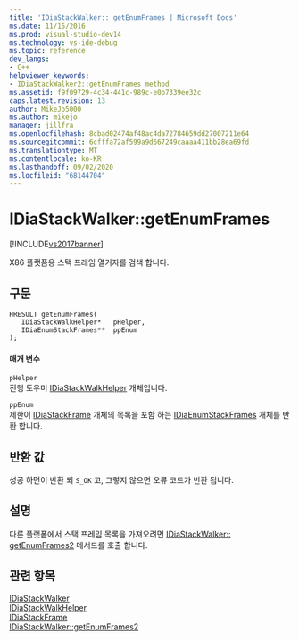 ```yaml
---
title: 'IDiaStackWalker:: getEnumFrames | Microsoft Docs'
ms.date: 11/15/2016
ms.prod: visual-studio-dev14
ms.technology: vs-ide-debug
ms.topic: reference
dev_langs:
- C++
helpviewer_keywords:
- IDiaStackWalker2::getEnumFrames method
ms.assetid: f9f09729-4c34-441c-989c-e0b7339ee32c
caps.latest.revision: 13
author: MikeJo5000
ms.author: mikejo
manager: jillfra
ms.openlocfilehash: 8cbad02474af48ac4da72784659dd27007211e64
ms.sourcegitcommit: 6cfffa72af599a9d667249caaaa411bb28ea69fd
ms.translationtype: MT
ms.contentlocale: ko-KR
ms.lasthandoff: 09/02/2020
ms.locfileid: "68144704"
---
```

# <a name="idiastackwalkergetenumframes"></a>IDiaStackWalker::getEnumFrames
[!INCLUDE[vs2017banner](../../includes/vs2017banner.md)]

X86 플랫폼용 스택 프레임 열거자를 검색 합니다.  
  
## <a name="syntax"></a>구문  
  
```cpp#  
HRESULT getEnumFrames(   
   IDiaStackWalkHelper*   pHelper,  
   IDiaEnumStackFrames**  ppEnum  
);  
```  
  
#### <a name="parameters"></a>매개 변수  
 `pHelper`  
 진행 도우미 [IDiaStackWalkHelper](../../debugger/debug-interface-access/idiastackwalkhelper.md) 개체입니다.  
  
 `ppEnum`  
 제한이 [IDiaStackFrame](../../debugger/debug-interface-access/idiastackframe.md) 개체의 목록을 포함 하는 [IDiaEnumStackFrames](../../debugger/debug-interface-access/idiaenumstackframes.md) 개체를 반환 합니다.  
  
## <a name="return-value"></a>반환 값  
 성공 하면이 반환 되 `S_OK` 고, 그렇지 않으면 오류 코드가 반환 됩니다.  
  
## <a name="remarks"></a>설명  
 다른 플랫폼에서 스택 프레임 목록을 가져오려면 [IDiaStackWalker:: getEnumFrames2](../../debugger/debug-interface-access/idiastackwalker-getenumframes2.md) 메서드를 호출 합니다.  
  
## <a name="see-also"></a>관련 항목  
 [IDiaStackWalker](../../debugger/debug-interface-access/idiastackwalker.md)   
 [IDiaStackWalkHelper](../../debugger/debug-interface-access/idiastackwalkhelper.md)   
 [IDiaStackFrame](../../debugger/debug-interface-access/idiastackframe.md)   
 [IDiaStackWalker::getEnumFrames2](../../debugger/debug-interface-access/idiastackwalker-getenumframes2.md)
